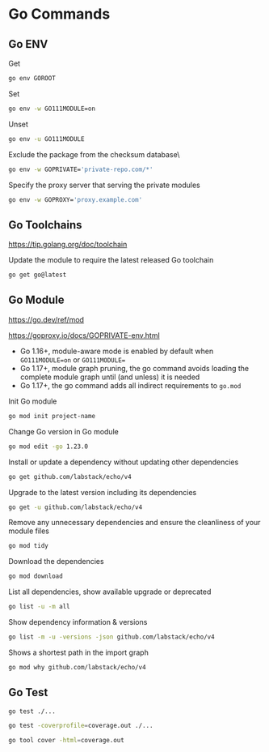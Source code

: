 # Go Commands

## Go ENV

Get
```sh
go env GOROOT
```

Set
```sh
go env -w GO111MODULE=on
```

Unset
```sh
go env -u GO111MODULE
```

Exclude the package from the checksum database\
```sh
go env -w GOPRIVATE='private-repo.com/*'
```

Specify the proxy server that serving the private modules
```sh
go env -w GOPROXY='proxy.example.com'
```

## Go Toolchains

https://tip.golang.org/doc/toolchain

Update the module to require the latest released Go toolchain
```sh
go get go@latest
```

## Go Module

https://go.dev/ref/mod

https://goproxy.io/docs/GOPRIVATE-env.html

* Go 1.16+, module-aware mode is enabled by default when `GO111MODULE=on` or `GO111MODULE=`
* Go 1.17+, module graph pruning, the go command avoids loading the complete module graph until (and unless) it is needed
* Go 1.17+, the go command adds all indirect requirements to `go.mod`

Init Go module
```sh
go mod init project-name
```

Change Go version in Go module
```sh
go mod edit -go 1.23.0
```

Install or update a dependency without updating other dependencies
```sh
go get github.com/labstack/echo/v4
```

Upgrade to the latest version including its dependencies
```sh
go get -u github.com/labstack/echo/v4
```

Remove any unnecessary dependencies and ensure the cleanliness of your module files
```sh
go mod tidy
```

Download the dependencies
```sh
go mod download
```

List all dependencies, show available upgrade or deprecated
```sh
go list -u -m all
```

Show dependency information & versions
```sh
go list -m -u -versions -json github.com/labstack/echo/v4
```

Shows a shortest path in the import graph
```sh
go mod why github.com/labstack/echo/v4
```

## Go Test

```sh
go test ./...
```

```sh
go test -coverprofile=coverage.out ./...
```

```sh
go tool cover -html=coverage.out
```
